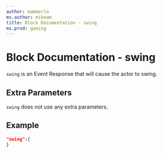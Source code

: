 ```yaml
---
author: mammerla
ms.author: mikeam
title: Block Documentation - swing
ms.prod: gaming
---
```


# Block Documentation - swing

`swing` is an Event Response that will cause the actor to swing.

## Extra Parameters

`swing` does not use any extra parameters.

## Example

```json
"swing":{
}
```
